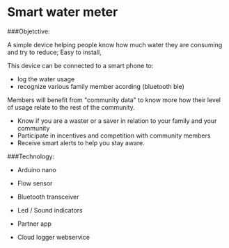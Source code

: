 # Smart water meter

###Objetctive: 

A simple device helping people know how much water they are consuming and try to reduce; Easy to install, 

This device can be connected to a smart phone to:

* log the water usage
* recognize various family member acording (bluetooth ble)


Members will benefit from "community data" to know more how their level of usage relate to the rest of the community.

* Know if you are a waster or a saver in relation to your family and your community
* Participate in incentives and competition with community members
* Receive smart alerts to help you stay aware.

 ###Technology:
 
 - Arduino nano
 - Flow sensor
 - Bluetooth transceiver
 - Led / Sound indicators

 - Partner app
 - Cloud logger webservice